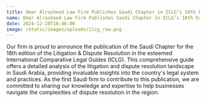```yaml
---
title: Omar Alrasheed Law Firm Publishes Saudi Chapter in ICLG’s 18th Edition on Litigation & Dispute Resolution
name: Omar Alrasheed Law Firm Publishes Saudi Chapter in ICLG’s 18th Edition on Litigation & Dispute Resolution
date: 2024-12-28T16:46:00
image: /static/images/uploads/ilcg_raw.png
---
```

Our firm is proud to announce the publication of the Saudi Chapter for the 18th edition of the Litigation & Dispute Resolution in the esteemed International Comparative Legal Guides (ICLG). This comprehensive guide offers a detailed analysis of the litigation and dispute resolution landscape in Saudi Arabia, providing invaluable insights into the country's legal system and practices. As the first Saudi firm to contribute to this publication, we are committed to sharing our knowledge and expertise to help businesses navigate the complexities of dispute resolution in the region.
